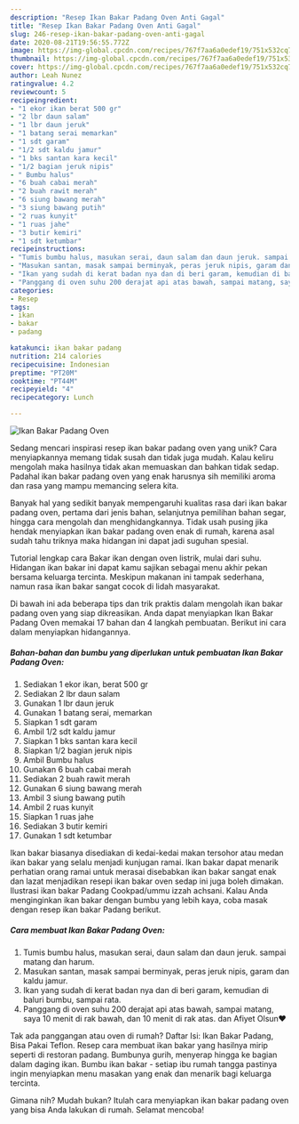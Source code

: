 ```yaml
---
description: "Resep Ikan Bakar Padang Oven Anti Gagal"
title: "Resep Ikan Bakar Padang Oven Anti Gagal"
slug: 246-resep-ikan-bakar-padang-oven-anti-gagal
date: 2020-08-21T19:56:55.772Z
image: https://img-global.cpcdn.com/recipes/767f7aa6a0edef19/751x532cq70/ikan-bakar-padang-oven-foto-resep-utama.jpg
thumbnail: https://img-global.cpcdn.com/recipes/767f7aa6a0edef19/751x532cq70/ikan-bakar-padang-oven-foto-resep-utama.jpg
cover: https://img-global.cpcdn.com/recipes/767f7aa6a0edef19/751x532cq70/ikan-bakar-padang-oven-foto-resep-utama.jpg
author: Leah Nunez
ratingvalue: 4.2
reviewcount: 5
recipeingredient:
- "1 ekor ikan berat 500 gr"
- "2 lbr daun salam"
- "1 lbr daun jeruk"
- "1 batang serai memarkan"
- "1 sdt garam"
- "1/2 sdt kaldu jamur"
- "1 bks santan kara kecil"
- "1/2 bagian jeruk nipis"
- " Bumbu halus"
- "6 buah cabai merah"
- "2 buah rawit merah"
- "6 siung bawang merah"
- "3 siung bawang putih"
- "2 ruas kunyit"
- "1 ruas jahe"
- "3 butir kemiri"
- "1 sdt ketumbar"
recipeinstructions:
- "Tumis bumbu halus, masukan serai, daun salam dan daun jeruk. sampai matang dan harum."
- "Masukan santan, masak sampai berminyak, peras jeruk nipis, garam dan kaldu jamur."
- "Ikan yang sudah di kerat badan nya dan di beri garam, kemudian di baluri bumbu, sampai rata."
- "Panggang di oven suhu 200 derajat api atas bawah, sampai matang, saya 10 menit di rak bawah, dan 10 menit di rak atas. dan Afiyet Olsun❤"
categories:
- Resep
tags:
- ikan
- bakar
- padang

katakunci: ikan bakar padang 
nutrition: 214 calories
recipecuisine: Indonesian
preptime: "PT20M"
cooktime: "PT44M"
recipeyield: "4"
recipecategory: Lunch

---
```



![Ikan Bakar Padang Oven](https://img-global.cpcdn.com/recipes/767f7aa6a0edef19/751x532cq70/ikan-bakar-padang-oven-foto-resep-utama.jpg)

Sedang mencari inspirasi resep ikan bakar padang oven yang unik? Cara menyiapkannya memang tidak susah dan tidak juga mudah. Kalau keliru mengolah maka hasilnya tidak akan memuaskan dan bahkan tidak sedap. Padahal ikan bakar padang oven yang enak harusnya sih memiliki aroma dan rasa yang mampu memancing selera kita.

Banyak hal yang sedikit banyak mempengaruhi kualitas rasa dari ikan bakar padang oven, pertama dari jenis bahan, selanjutnya pemilihan bahan segar, hingga cara mengolah dan menghidangkannya. Tidak usah pusing jika hendak menyiapkan ikan bakar padang oven enak di rumah, karena asal sudah tahu triknya maka hidangan ini dapat jadi suguhan spesial.

Tutorial lengkap cara Bakar ikan dengan oven listrik, mulai dari suhu. Hidangan ikan bakar ini dapat kamu sajikan sebagai menu akhir pekan bersama keluarga tercinta. Meskipun makanan ini tampak sederhana, namun rasa ikan bakar sangat cocok di lidah masyarakat.


Di bawah ini ada beberapa tips dan trik praktis dalam mengolah ikan bakar padang oven yang siap dikreasikan. Anda dapat menyiapkan Ikan Bakar Padang Oven memakai 17 bahan dan 4 langkah pembuatan. Berikut ini cara dalam menyiapkan hidangannya.

<!--inarticleads1-->

##### Bahan-bahan dan bumbu yang diperlukan untuk pembuatan Ikan Bakar Padang Oven:

1. Sediakan 1 ekor ikan, berat 500 gr
1. Sediakan 2 lbr daun salam
1. Gunakan 1 lbr daun jeruk
1. Gunakan 1 batang serai, memarkan
1. Siapkan 1 sdt garam
1. Ambil 1/2 sdt kaldu jamur
1. Siapkan 1 bks santan kara kecil
1. Siapkan 1/2 bagian jeruk nipis
1. Ambil  Bumbu halus
1. Gunakan 6 buah cabai merah
1. Sediakan 2 buah rawit merah
1. Gunakan 6 siung bawang merah
1. Ambil 3 siung bawang putih
1. Ambil 2 ruas kunyit
1. Siapkan 1 ruas jahe
1. Sediakan 3 butir kemiri
1. Gunakan 1 sdt ketumbar


Ikan bakar biasanya disediakan di kedai-kedai makan tersohor atau medan ikan bakar yang selalu menjadi kunjugan ramai. Ikan bakar dapat menarik perhatian orang ramai untuk merasai disebabkan ikan bakar sangat enak dan lazat menjadikan resepi ikan bakar oven sedap ini juga boleh dimakan. Ilustrasi ikan bakar Padang Cookpad/ummu izzah achsani. Kalau Anda menginginkan ikan bakar dengan bumbu yang lebih kaya, coba masak dengan resep ikan bakar Padang berikut. 

<!--inarticleads2-->

##### Cara membuat Ikan Bakar Padang Oven:

1. Tumis bumbu halus, masukan serai, daun salam dan daun jeruk. sampai matang dan harum.
1. Masukan santan, masak sampai berminyak, peras jeruk nipis, garam dan kaldu jamur.
1. Ikan yang sudah di kerat badan nya dan di beri garam, kemudian di baluri bumbu, sampai rata.
1. Panggang di oven suhu 200 derajat api atas bawah, sampai matang, saya 10 menit di rak bawah, dan 10 menit di rak atas. dan Afiyet Olsun❤


Tak ada panggangan atau oven di rumah? Daftar Isi: Ikan Bakar Padang, Bisa Pakai Teflon. Resep cara membuat ikan bakar yang hasilnya mirip seperti di restoran padang. Bumbunya gurih, menyerap hingga ke bagian dalam daging ikan. Bumbu ikan bakar - setiap ibu rumah tangga pastinya ingin menyiapkan menu masakan yang enak dan menarik bagi keluarga tercinta. 

Gimana nih? Mudah bukan? Itulah cara menyiapkan ikan bakar padang oven yang bisa Anda lakukan di rumah. Selamat mencoba!
